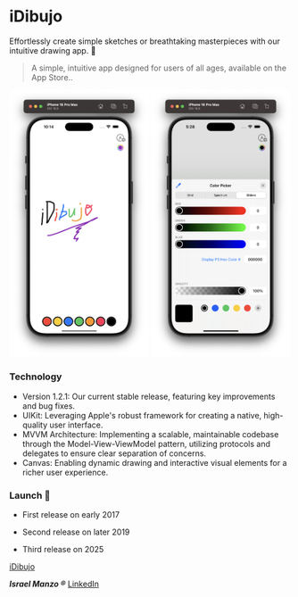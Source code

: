 # iDibujo
Effortlessly create simple sketches or breathtaking masterpieces with our intuitive drawing app. :iphone:

> A simple, intuitive app designed for users of all ages, available on the App Store..

<p align="center">
<img src="img/one.png" width="250"> <img src="img/two.png" width="250">
</p>

### Technology

- Version 1.2.1: Our current stable release, featuring key improvements and bug fixes.
- UIKit: Leveraging Apple's robust framework for creating a native, high-quality user interface.
- MVVM Architecture: Implementing a scalable, maintainable codebase through the Model-View-ViewModel pattern, utilizing protocols and delegates to ensure clear separation of concerns.
- Canvas: Enabling dynamic drawing and interactive visual elements for a richer user experience.

### Launch :rocket:
- First release on early 2017

- Second release on later 2019

- Third release on 2025

[iDibujo](https://apps.apple.com/us/app/idibujo/id1237783038)
<p align="center">

_**Israel Manzo ®**_
[LinkedIn](https://www.linkedin.com/in/israel-manzo/)

</p>
